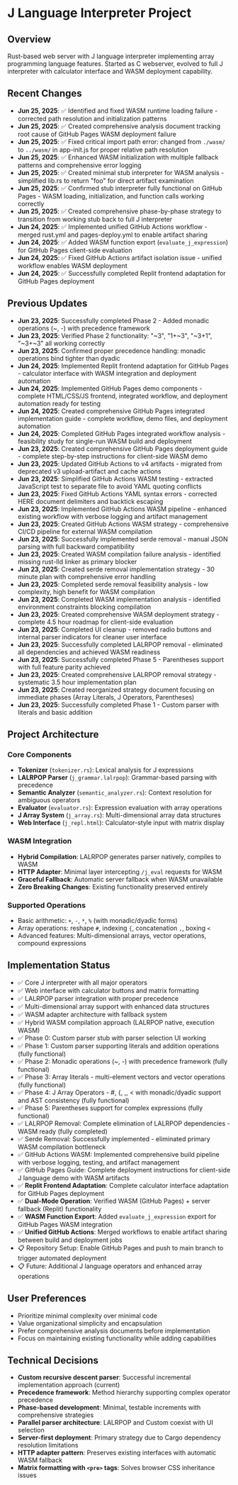 # J Language Interpreter Project

## Overview
Rust-based web server with J language interpreter implementing array programming language features. Started as C webserver, evolved to full J interpreter with calculator interface and WASM deployment capability.

## Recent Changes
- **Jun 25, 2025**: ✅ Identified and fixed WASM runtime loading failure - corrected path resolution and initialization patterns
- **Jun 25, 2025**: ✅ Created comprehensive analysis document tracking root cause of GitHub Pages WASM deployment failure
- **Jun 25, 2025**: ✅ Fixed critical import path error: changed from `./wasm/` to `../wasm/` in app-init.js for proper relative path resolution
- **Jun 25, 2025**: ✅ Enhanced WASM initialization with multiple fallback patterns and comprehensive error logging
- **Jun 25, 2025**: ✅ Created minimal stub interpreter for WASM analysis - simplified lib.rs to return "foo" for direct artifact examination
- **Jun 25, 2025**: ✅ Confirmed stub interpreter fully functional on GitHub Pages - WASM loading, initialization, and function calls working correctly
- **Jun 25, 2025**: ✅ Created comprehensive phase-by-phase strategy to transition from working stub back to full J interpreter
- **Jun 24, 2025**: ✅ Implemented unified GitHub Actions workflow - merged rust.yml and pages-deploy.yml to enable artifact sharing
- **Jun 24, 2025**: ✅ Added WASM function export (`evaluate_j_expression`) for GitHub Pages client-side evaluation
- **Jun 24, 2025**: ✅ Fixed GitHub Actions artifact isolation issue - unified workflow enables WASM deployment
- **Jun 24, 2025**: ✅ Successfully completed Replit frontend adaptation for GitHub Pages deployment

## Previous Updates
- **Jun 23, 2025**: Successfully completed Phase 2 - Added monadic operations (~, -) with precedence framework
- **Jun 23, 2025**: Verified Phase 2 functionality: "~3", "1+~3", "~3+1", "~3+~3" all working correctly
- **Jun 23, 2025**: Confirmed proper precedence handling: monadic operations bind tighter than dyadic
- **Jun 24, 2025**: Implemented Replit frontend adaptation for GitHub Pages - calculator interface with WASM integration and deployment automation
- **Jun 24, 2025**: Implemented GitHub Pages demo components - complete HTML/CSS/JS frontend, integrated workflow, and deployment automation ready for testing
- **Jun 24, 2025**: Created comprehensive GitHub Pages integrated implementation guide - complete workflow, demo files, and deployment automation
- **Jun 24, 2025**: Completed GitHub Pages integrated workflow analysis - feasibility study for single-run WASM build and deployment
- **Jun 23, 2025**: Created comprehensive GitHub Pages deployment guide - complete step-by-step instructions for client-side WASM demo
- **Jun 23, 2025**: Updated GitHub Actions to v4 artifacts - migrated from deprecated v3 upload-artifact and cache actions
- **Jun 23, 2025**: Simplified GitHub Actions WASM testing - extracted JavaScript test to separate file to avoid YAML quoting conflicts
- **Jun 23, 2025**: Fixed GitHub Actions YAML syntax errors - corrected HERE document delimiters and backtick escaping
- **Jun 23, 2025**: Implemented GitHub Actions WASM pipeline - enhanced existing workflow with verbose logging and artifact management
- **Jun 23, 2025**: Created GitHub Actions WASM strategy - comprehensive CI/CD pipeline for external WASM compilation
- **Jun 23, 2025**: Successfully implemented serde removal - manual JSON parsing with full backward compatibility
- **Jun 23, 2025**: Created WASM compilation failure analysis - identified missing rust-lld linker as primary blocker
- **Jun 23, 2025**: Created serde removal implementation strategy - 30 minute plan with comprehensive error handling
- **Jun 23, 2025**: Completed serde removal feasibility analysis - low complexity, high benefit for WASM compilation
- **Jun 23, 2025**: Completed WASM implementation analysis - identified environment constraints blocking compilation
- **Jun 23, 2025**: Created comprehensive WASM deployment strategy - complete 4.5 hour roadmap for client-side evaluation
- **Jun 23, 2025**: Completed UI cleanup - removed radio buttons and internal parser indicators for cleaner user interface
- **Jun 23, 2025**: Successfully completed LALRPOP removal - eliminated all dependencies and achieved WASM readiness
- **Jun 23, 2025**: Successfully completed Phase 5 - Parentheses support with full feature parity achieved
- **Jun 23, 2025**: Created comprehensive LALRPOP removal strategy - systematic 3.5 hour implementation plan
- **Jun 23, 2025**: Created reorganized strategy document focusing on immediate phases (Array Literals, J Operators, Parentheses)
- **Jun 23, 2025**: Successfully completed Phase 1 - Custom parser with literals and basic addition

## Project Architecture

### Core Components
- **Tokenizer** (`tokenizer.rs`): Lexical analysis for J expressions
- **LALRPOP Parser** (`j_grammar.lalrpop`): Grammar-based parsing with precedence
- **Semantic Analyzer** (`semantic_analyzer.rs`): Context resolution for ambiguous operators
- **Evaluator** (`evaluator.rs`): Expression evaluation with array operations
- **J Array System** (`j_array.rs`): Multi-dimensional array data structures
- **Web Interface** (`j_repl.html`): Calculator-style input with matrix display

### WASM Integration
- **Hybrid Compilation**: LALRPOP generates parser natively, compiles to WASM
- **HTTP Adapter**: Minimal layer intercepting `/j_eval` requests for WASM
- **Graceful Fallback**: Automatic server fallback when WASM unavailable
- **Zero Breaking Changes**: Existing functionality preserved entirely

### Supported Operations
- Basic arithmetic: `+`, `-`, `*`, `%` (with monadic/dyadic forms)
- Array operations: reshape `#`, indexing `{`, concatenation `,`, boxing `<`
- Advanced features: Multi-dimensional arrays, vector operations, compound expressions

## Implementation Status
- ✅ Core J interpreter with all major operators
- ✅ Web interface with calculator buttons and matrix formatting
- ✅ LALRPOP parser integration with proper precedence
- ✅ Multi-dimensional array support with enhanced data structures
- ✅ WASM adapter architecture with fallback system
- ✅ Hybrid WASM compilation approach (LALRPOP native, execution WASM)
- ✅ Phase 0: Custom parser stub with parser selection UI working
- ✅ Phase 1: Custom parser supporting literals and addition operations (fully functional)
- ✅ Phase 2: Monadic operations (~, -) with precedence framework (fully functional)
- ✅ Phase 3: Array literals - multi-element vectors and vector operations (fully functional)
- ✅ Phase 4: J Array Operators - #, {, ,, < with monadic/dyadic support and AST consistency (fully functional)
- ✅ Phase 5: Parentheses support for complex expressions (fully functional)
- ✅ LALRPOP Removal: Complete elimination of LALRPOP dependencies - WASM ready (fully completed)
- ✅ Serde Removal: Successfully implemented - eliminated primary WASM compilation bottleneck
- ✅ GitHub Actions WASM: Implemented comprehensive build pipeline with verbose logging, testing, and artifact management
- ✅ GitHub Pages Guide: Complete deployment instructions for client-side J language demo with WASM artifacts
- ✅ **Replit Frontend Adaptation**: Complete calculator interface adaptation for GitHub Pages deployment
- ✅ **Dual-Mode Operation**: Verified WASM (GitHub Pages) + server fallback (Replit) functionality
- ✅ **WASM Function Export**: Added `evaluate_j_expression` export for GitHub Pages WASM integration
- ✅ **Unified GitHub Actions**: Merged workflows to enable artifact sharing between build and deployment jobs
- 📋 Repository Setup: Enable GitHub Pages and push to main branch to trigger automated deployment
- 📋 Future: Additional J language operators and enhanced array operations

## User Preferences
- Prioritize minimal complexity over minimal code
- Value organizational simplicity and encapsulation
- Prefer comprehensive analysis documents before implementation
- Focus on maintaining existing functionality while adding capabilities

## Technical Decisions
- **Custom recursive descent parser**: Successful incremental implementation approach (current)
- **Precedence framework**: Method hierarchy supporting complex operator precedence
- **Phase-based development**: Minimal, testable increments with comprehensive strategies
- **Parallel parser architecture**: LALRPOP and Custom coexist with UI selection
- **Server-first deployment**: Primary strategy due to Cargo dependency resolution limitations
- **HTTP adapter pattern**: Preserves existing interfaces with automatic WASM fallback
- **Matrix formatting with `<pre>` tags**: Solves browser CSS inheritance issues